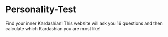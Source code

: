 # Personality-Test
Find your inner Kardashian! This website will ask you 16 questions and then calculate which Kardashian you are most like!
